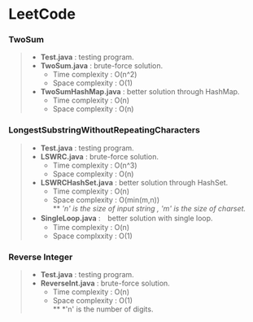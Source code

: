 # LeetCode
### TwoSum
> * **Test.java** : testing program.  
> * **TwoSum.java** : brute-force solution.  
>   * Time complexity : O(n^2)  
>   * Space complexity : O(1)
> * **TwoSumHashMap.java** : better solution through HashMap.  
>   * Time complexity : O(n)  
>   * Space complexity : O(n)
### LongestSubstringWithoutRepeatingCharacters
> * **Test.java** : testing program.  
> * **LSWRC.java** : brute-force solution.  
>   * Time complexity : O(n^3)  
>   * Space complexity : O(n)
> * **LSWRCHashSet.java** : better solution through HashSet.  
>   * Time complexity : O(n)  
>   * Space complexity : O(min(m,n))  
> ** *'n' is the size of input string , 'm' is the size of charset.*  
> * **SingleLoop.java** :　better solution with single loop.
>   * Time complexity : O(n)
>   * Space complxxity : O(1)
### Reverse Integer
> * **Test.java** : testing program.
> * **ReverseInt.java** : brute-force solution.
>   * Time complexity : O(n)
>   * Space complexity : O(1)  
> ** *'n' is the number of digits.
